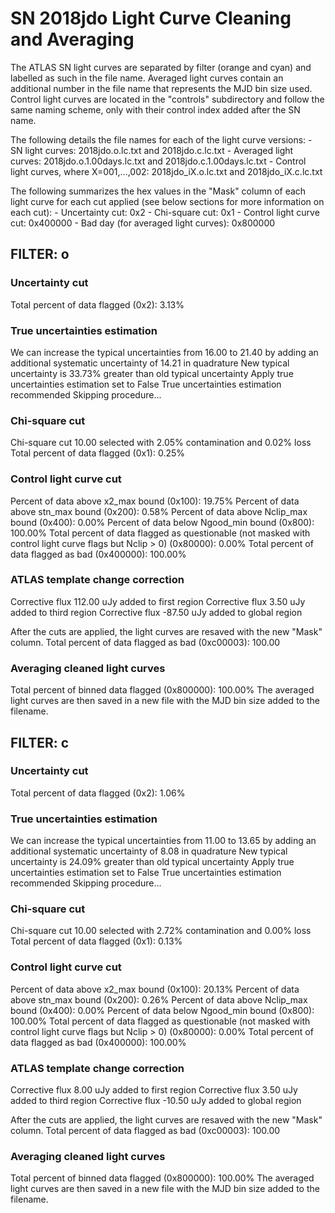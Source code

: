 # SN 2018jdo Light Curve Cleaning and Averaging

The ATLAS SN light curves are separated by filter (orange and cyan) and labelled as such in the file name. Averaged light curves contain an additional number in the file name that represents the MJD bin size used. Control light curves are located in the "controls" subdirectory and follow the same naming scheme, only with their control index added after the SN name.

The following details the file names for each of the light curve versions:
	- SN light curves: 2018jdo.o.lc.txt and 2018jdo.c.lc.txt
	- Averaged light curves: 2018jdo.o.1.00days.lc.txt and 2018jdo.c.1.00days.lc.txt
	- Control light curves, where X=001,...,002: 2018jdo_iX.o.lc.txt and 2018jdo_iX.c.lc.txt

The following summarizes the hex values in the "Mask" column of each light curve for each cut applied (see below sections for more information on each cut): 
	- Uncertainty cut: 0x2
	- Chi-square cut: 0x1
	- Control light curve cut: 0x400000
	- Bad day (for averaged light curves): 0x800000

## FILTER: o

### Uncertainty cut
Total percent of data flagged (0x2): 3.13%

### True uncertainties estimation
We can increase the typical uncertainties from 16.00 to 21.40 by adding an additional systematic uncertainty of 14.21 in quadrature
New typical uncertainty is 33.73% greater than old typical uncertainty
Apply true uncertainties estimation set to False
True uncertainties estimation recommended
Skipping procedure...

### Chi-square cut
Chi-square cut 10.00 selected with 2.05% contamination and 0.02% loss
Total percent of data flagged (0x1): 0.25%

### Control light curve cut
Percent of data above x2_max bound (0x100): 19.75%
Percent of data above stn_max bound (0x200): 0.58%
Percent of data above Nclip_max bound (0x400): 0.00%
Percent of data below Ngood_min bound (0x800): 100.00%
Total percent of data flagged as questionable (not masked with control light curve flags but Nclip > 0) (0x80000): 0.00%
Total percent of data flagged as bad (0x400000): 100.00%

### ATLAS template change correction
Corrective flux 112.00 uJy added to first region
Corrective flux 3.50 uJy added to third region
Corrective flux -87.50 uJy added to global region

After the cuts are applied, the light curves are resaved with the new "Mask" column.
Total percent of data flagged as bad (0xc00003): 100.00

### Averaging cleaned light curves
Total percent of binned data flagged (0x800000): 100.00%
The averaged light curves are then saved in a new file with the MJD bin size added to the filename.

## FILTER: c

### Uncertainty cut
Total percent of data flagged (0x2): 1.06%

### True uncertainties estimation
We can increase the typical uncertainties from 11.00 to 13.65 by adding an additional systematic uncertainty of 8.08 in quadrature
New typical uncertainty is 24.09% greater than old typical uncertainty
Apply true uncertainties estimation set to False
True uncertainties estimation recommended
Skipping procedure...

### Chi-square cut
Chi-square cut 10.00 selected with 2.72% contamination and 0.00% loss
Total percent of data flagged (0x1): 0.13%

### Control light curve cut
Percent of data above x2_max bound (0x100): 20.13%
Percent of data above stn_max bound (0x200): 0.26%
Percent of data above Nclip_max bound (0x400): 0.00%
Percent of data below Ngood_min bound (0x800): 100.00%
Total percent of data flagged as questionable (not masked with control light curve flags but Nclip > 0) (0x80000): 0.00%
Total percent of data flagged as bad (0x400000): 100.00%

### ATLAS template change correction
Corrective flux 8.00 uJy added to first region
Corrective flux 3.50 uJy added to third region
Corrective flux -10.50 uJy added to global region

After the cuts are applied, the light curves are resaved with the new "Mask" column.
Total percent of data flagged as bad (0xc00003): 100.00

### Averaging cleaned light curves
Total percent of binned data flagged (0x800000): 100.00%
The averaged light curves are then saved in a new file with the MJD bin size added to the filename.